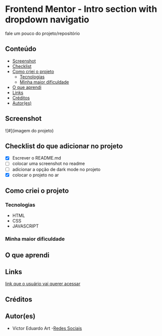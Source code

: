 # Frontend Mentor - Intro section with dropdown navigatio 

fale um pouco do projeto/repositório

## Conteúdo

- [Screenshot](#screenshot)
- [Checklist](#checklist)
- [Como criei o projeto](#como-criei-o-projeto)
    - [Tecnologias](#tecnologias)
    - [Minha maior dificuldade](#minha-maior-dificuldade)
- [O que aprendi](#o-que-aprendi)
- [Links](#links)
- [Créditos](#créditos)
- [Autor(es)](#autores)

## Screenshot

![#](imagem do projeto)

## Checklist do que adicionar no projeto
 <!--aqui faça uma checklist das funções que você quer adicionar no projeto  -->

- [x] Escrever o README.md
- [ ] colocar uma screenshot no readme
- [ ] adicionar a opção de dark mode no projeto
- [x] colocar o projeto no ar

## Como criei o projeto
<!-- coloque aqui os passo (claro que você pode colocar as coisas que você achar mais relevantes) que você fez para criar o projeto -->

### Tecnologias
<!-- liste algumas tecnologias que você usou no projeto, exemplo -->

- HTML
- CSS
- JAVASCRIPT

### Minha maior dificuldade
<!-- coloque aqui sua maior dificuldade, como você fez para solucionar ela ou peça ajudar para o leitor em relação a sua dificuldade, também mencione o artigo ou usuário que te ajudou a resolver  -->

## O que aprendi
<!-- coloque aqui o que você aprendeu nesse projeto -->

## Links
<!-- coloque links sobre o projeto, como um protótipo no ar -->

[link que o usuário vai querer acessar](http://teste.com)

## Créditos
<!-- coloque aqui os conteúdos ou usuário que ajudaram a criar o projeto -->

## Autor(es)
<!-- coloque links relacionados as suas redes sociais a as pessoas que participaram no projeto -->

- Victor Eduardo Art -[Redes Sociais](https://linktr.ee/victor_eduardo_art)
